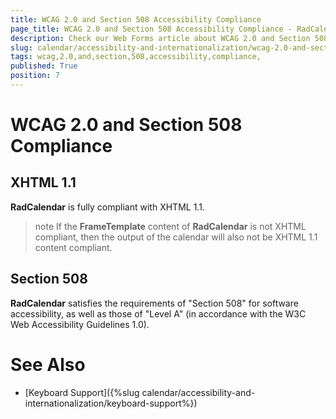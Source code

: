 ```yaml
---
title: WCAG 2.0 and Section 508 Accessibility Compliance 
page_title: WCAG 2.0 and Section 508 Accessibility Compliance - RadCalendar
description: Check our Web Forms article about WCAG 2.0 and Section 508 Accessibility Compliance.
slug: calendar/accessibility-and-internationalization/wcag-2.0-and-section-508-compliance
tags: wcag,2.0,and,section,508,accessibility,compliance,
published: True
position: 7
---
```


# WCAG 2.0 and Section 508 Compliance 


## XHTML 1.1

**RadCalendar** is fully compliant with XHTML 1.1.

>note 
If the **FrameTemplate** content of **RadCalendar** is not XHTML compliant, then the output of the calendar will also not be XHTML 1.1 content compliant.
>


## Section 508

**RadCalendar** satisfies the requirements of "Section 508" for software accessibility, as well as those of "Level A" (in accordance with the
W3C Web Accessibility Guidelines 1.0).

# See Also

 * [Keyboard Support]({%slug calendar/accessibility-and-internationalization/keyboard-support%})
